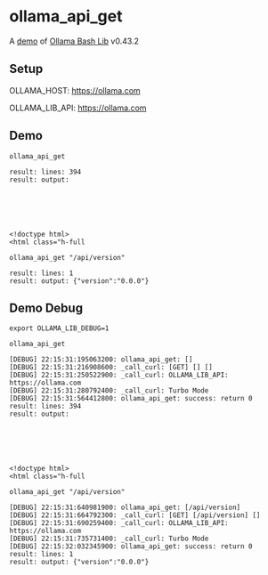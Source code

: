 # ollama_api_get

A [demo](../README.md#demos) of [Ollama Bash Lib](https://github.com/attogram/ollama-bash-lib) v0.43.2

## Setup

OLLAMA_HOST: https://ollama.com

OLLAMA_LIB_API: https://ollama.com


## Demo


```
ollama_api_get

result: lines: 394
result: output: 






<!doctype html>
<html class="h-full
```

```
ollama_api_get "/api/version"

result: lines: 1
result: output: {"version":"0.0.0"}
```

## Demo Debug

`export OLLAMA_LIB_DEBUG=1`


```
ollama_api_get

[DEBUG] 22:15:31:195063200: ollama_api_get: []
[DEBUG] 22:15:31:216908600: _call_curl: [GET] [] []
[DEBUG] 22:15:31:250522900: _call_curl: OLLAMA_LIB_API: https://ollama.com
[DEBUG] 22:15:31:280792400: _call_curl: Turbo Mode
[DEBUG] 22:15:31:564412800: ollama_api_get: success: return 0
result: lines: 394
result: output: 






<!doctype html>
<html class="h-full
```

```
ollama_api_get "/api/version"

[DEBUG] 22:15:31:640981900: ollama_api_get: [/api/version]
[DEBUG] 22:15:31:664792300: _call_curl: [GET] [/api/version] []
[DEBUG] 22:15:31:690259400: _call_curl: OLLAMA_LIB_API: https://ollama.com
[DEBUG] 22:15:31:735731400: _call_curl: Turbo Mode
[DEBUG] 22:15:32:032345900: ollama_api_get: success: return 0
result: lines: 1
result: output: {"version":"0.0.0"}
```
